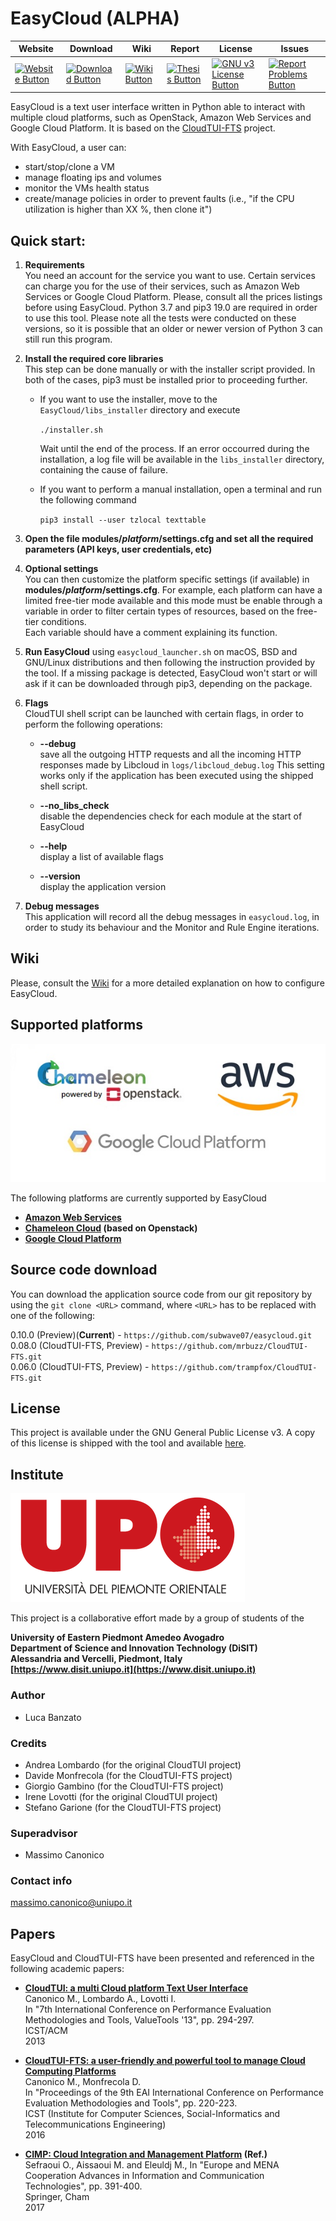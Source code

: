 # EasyCloud (ALPHA)

|Website|Download|Wiki|Report|License|Issues|
|---------|---------|---------|---------|----------|----------|
| [![Website Button](https://img.shields.io/badge/Open-Website-green.svg)](https://subwave07.github.io/easycloud)| [![Download Button](https://img.shields.io/badge/EasyCloud-0.10.0-blue.svg)](../../archive/master.zip) | [![Wiki Button](https://img.shields.io/badge/Open-Wiki-brightgreen.svg)](../../wiki) | [![Thesis Button](https://img.shields.io/badge/Report-Italian-yellow.svg)](dummy) | [![GNU v3 License Button](https://img.shields.io/badge/License-GNU%20v3-green.svg)](LICENSE) | [![Report Problems Button](https://img.shields.io/badge/Report-Problems-red.svg)](issues)|


EasyCloud is a text user interface written in Python able to interact with
multiple cloud platforms, such as OpenStack, Amazon Web Services and Google
Cloud Platform. It is based on the [CloudTUI-FTS](https://github.com/mrbuzz/CloudTUI-FTS) project.

With EasyCloud, a user can:  
* start/stop/clone a VM
* manage floating ips and volumes
* monitor the VMs health status
* create/manage policies in order to prevent faults (i.e., "if the CPU utilization is higher than XX %, then clone it")

## Quick start:

1. **Requirements**  
    You need an account for the service you want to use. Certain services
    can charge you for the use of their services, such as Amazon Web Services
    or Google Cloud Platform. Please, consult all the prices listings before
    using EasyCloud.
    Python 3.7 and pip3 19.0 are required in order to use this tool.
    Please note all the tests were conducted on these versions, so it is possible
    that an older or newer version of Python 3 can still run this program.

2. **Install the required core libraries**  
    This step can be done manually or with the installer script provided. In both of the cases, pip3
    must be installed prior to proceeding further.  

    * If you want to use the installer, move to the `EasyCloud/libs_installer` directory and execute

        `./installer.sh` 

        Wait until the end of the process. If an error occourred during the installation, a log file will be
        available in the `libs_installer` directory, containing the cause of failure.

    * If you want to perform a manual installation, open a terminal and run the following command

        `pip3 install --user tzlocal texttable`

3. **Open the file modules/*platform*/settings.cfg and set all the required parameters (API keys, user credentials, etc)**

4. **Optional settings**  
    You can then customize the platform specific settings (if available) in **modules/*platform*/settings.cfg**.
    For example, each platform can have a limited free-tier mode available and this mode must be enable through a variable
    in order to filter certain types of resources, based on the free-tier conditions.  
    Each variable should have a comment explaining its function.

4. **Run EasyCloud** using `easycloud_launcher.sh` on macOS, BSD and GNU/Linux distributions and then following the instruction provided by the tool.
    If a missing package is detected, EasyCloud won't start or will ask if it can be downloaded through pip3, depending on the package.

5. **Flags**  
    CloudTUI shell script can be launched with certain flags, in order to perform the following operations:
    
    * **--debug**  
        save all the outgoing HTTP requests and all the incoming HTTP responses made by Libcloud in `logs/libcloud_debug.log`
        This setting works only if the application has been executed using the shipped shell script.
    
    * **--no_libs_check**  
        disable the dependencies check for each module at the start of EasyCloud

    * **--help**  
         display a list of available flags

    * **--version**  
        display the application version

6. **Debug messages**  
    This application will record all the debug messages in `easycloud.log`, in order to study its behaviour and the Monitor and Rule Engine iterations.

## Wiki

Please, consult the [Wiki](../../wiki) for a more detailed explanation on how to configure EasyCloud.

## Supported platforms

![Platforms logos](README.md_files/providers.jpg)

The following platforms are currently supported by EasyCloud

* **[Amazon Web Services](https://aws.amazon.com)**
* **[Chameleon Cloud](https://www.chameleoncloud.org) (based on Openstack)**
* **[Google Cloud Platform](https://cloud.google.com)**

## Source code download

You can download the application source code from our git repository by using the `git clone <URL>` command,
where `<URL>` has to be replaced with one of the following:

0.10.0 (Preview)(**Current**) - `https://github.com/subwave07/easycloud.git`  
0.08.0 (CloudTUI-FTS, Preview) - `https://github.com/mrbuzz/CloudTUI-FTS.git`  
0.06.0 (CloudTUI-FTS, Preview) - `https://github.com/trampfox/CloudTUI-FTS.git`

## License
This project is available under the GNU General Public License v3. A copy of this license is shipped with the tool and available [here](LICENSE).

## Institute

![University Logo](README.md_files/upo_logo.png)

This project is a collaborative effort made by a group of students of the

**University of Eastern Piedmont Amedeo Avogadro  
Department of Science and Innovation Technology (DiSIT)  
Alessandria and Vercelli, Piedmont, Italy  
[https://www.disit.uniupo.it](https://www.disit.uniupo.it)**

### Author
* Luca Banzato

### Credits
* Andrea Lombardo (for the original CloudTUI project)
* Davide Monfrecola (for the CloudTUI-FTS project)
* Giorgio Gambino (for the CloudTUI-FTS project)
* Irene Lovotti (for the original CloudTUI project)
* Stefano Garione (for the CloudTUI-FTS project)

### Superadvisor
* Massimo Canonico

### Contact info
[massimo.canonico@uniupo.it](mailto:massimo.canonico@uniupo.it)

## Papers

EasyCloud and CloudTUI-FTS have been presented and referenced in the following academic papers:

* **[CloudTUI: a multi Cloud platform Text User Interface](Papers/paper1_cloudtui.pdf)**  
    Canonico M., Lombardo A., Lovotti I.  
    In "7th International Conference on Performance Evaluation Methodologies and Tools, ValueTools '13", pp. 294-297.  
    ICST/ACM  
    2013

* **[CloudTUI-FTS: a user-friendly and powerful tool to manage Cloud Computing Platforms](Papers/paper2_cloudtui.pdf)**  
    Canonico M., Monfrecola D.  
    In "Proceedings of the 9th EAI International Conference on Performance Evaluation Methodologies and Tools", pp. 220-223.  
    ICST (Institute for Computer Sciences, Social-Informatics and Telecommunications Engineering)  
    2016

* **[CIMP: Cloud Integration and Management Platform](Papers/reference1_cloudtui.pdf) (Ref.)**  
    Sefraoui O., Aissaoui M. and Eleuldj M.,
    In "Europe and MENA Cooperation Advances in Information and Communication Technologies", pp. 391-400.  
    Springer, Cham  
    2017
